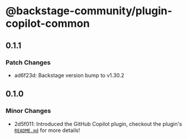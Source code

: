 # @backstage-community/plugin-copilot-common

## 0.1.1

### Patch Changes

- ad6f23d: Backstage version bump to v1.30.2

## 0.1.0

### Minor Changes

- 2d5f011: Introduced the GitHub Copilot plugin, checkout the plugin's [`README.md`](https://github.com/backstage/community-plugins/tree/main/workspaces/copilot/plugins/copilot) for more details!
